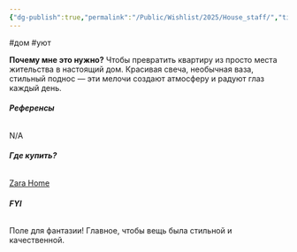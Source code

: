 ```yaml
---
{"dg-publish":true,"permalink":"/Public/Wishlist/2025/House_staff/","title":"🕯️ Мелочи для дома"}
---
```


#дом #уют 

**Почему мне это нужно?**
Чтобы превратить квартиру из просто места жительства в настоящий дом. Красивая свеча, необычная ваза, стильный поднос — эти мелочи создают атмосферу и радуют глаз каждый день.

###### **Референсы** 
N/A

###### **Где купить?** 
[Zara Home](placeholder_link)

###### **FYI** 
Поле для фантазии! Главное, чтобы вещь была стильной и качественной.